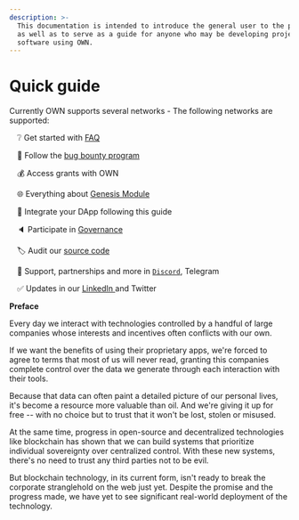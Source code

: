 ```yaml
---
description: >-
  This documentation is intended to introduce the general user to the project,
  as well as to serve as a guide for anyone who may be developing project or
  software using OWN.
---
```


# Quick guide

Currently OWN supports several networks -  The following networks are supported:&#x20;

 ❔ Get started with [FAQ](guides/faq.md)

 🐞 Follow the [bug bounty program](https://app.gitbook.com/o/af5D1DOsfh2v9yWaO4mV/s/b24i9QdE3ouYVdWCIpL1/\~/changes/14/security/bug-bounties-programs)

 💰 Access grants with OWN

 🌐 Everything about [Genesis Module](broken-reference)

 🔗 Integrate your DApp following this guide

 🔈 Participate in [Governance](own-or-governance.md)

 🏷️ Audit our [source code](security/security-audits.md)

 🤝 Support, partnerships and more in [`Discord`](https://discord.gg/sBUeBzUj), Telegram

 ✅ Updates in our [LinkedIn ](https://www.linkedin.com/company/ownfoundation/)and Twitter



**Preface**

Every day we interact with technologies controlled by a handful of large companies whose interests and incentives often conflicts with our own.&#x20;

If we want the benefits of using their proprietary apps, we're forced to agree to terms that most of us will never read, granting this companies complete control over the data we generate through each interaction with their tools.

Because that data can often paint a detailed picture of our personal lives, it's become a resource more valuable than oil. And we're giving it up for free -- with no choice but to trust that it won't be lost, stolen or misused.

At the same time, progress in open-source and decentralized technologies like blockchain has shown that we can build systems that prioritize individual sovereignty over centralized control. With these new systems, there's no need to trust any third parties not to be evil.

But blockchain technology, in its current form, isn't ready to break the corporate stranglehold on the web just yet. Despite the promise and the progress made, we have yet to see significant real-world deployment of the technology.
